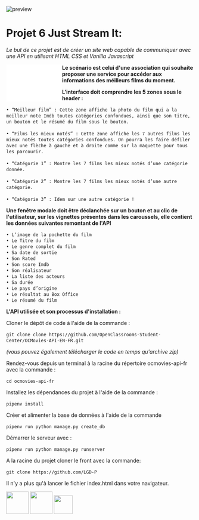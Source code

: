 ![preview](logo/preview.gif)

# Projet 6 Just Stream It: 

*Le but de ce projet est de créer un site web capable 
de communiquer avec une API en utilisant HTML CSS et Vanilla Javascript*

<img align="left" width="150" height="100" src="logo/image.png">**Le scénario est celui d'une association qui souhaite proposer une service pour accéder aux informations des méilleurs films du moment.**



**L’interface doit comprendre les 5 zones sous le header :** 

    • “Meilleur film” : Cette zone affiche la photo du film qui a la meilleur note Imdb toutes catégories confondues, ainsi que son titre, un bouton et le résumé du film sous le bouton. 

    • “Films les mieux notés” : Cette zone affiche les 7 autres films les mieux notés toutes catégories confondues. On pourra les faire défiler avec une flèche à gauche et à droite comme sur la maquette pour tous les parcourir. 

    • “Catégorie 1” : Montre les 7 films les mieux notés d’une catégorie donnée.  

    • “Catégorie 2” : Montre les 7 films les mieux notés d’une autre catégorie. 

    • “Catégorie 3” : Idem sur une autre catégorie ! 



**Une fenêtre modale doit être déclanchée sur un bouton et 
au clic de l'utilisateur, sur les vignettes présentes dans les caroussels, elle contient les données suivantes remontant de l'API**

    • L’image de la pochette du film 
    • Le Titre du film 
    • Le genre complet du film 
    • Sa date de sortie 
    • Son Rated 
    • Son score Imdb 
    • Son réalisateur 
    • La liste des acteurs 
    • Sa durée 
    • Le pays d’origine 
    • Le résultat au Box Office 
    • Le résumé du film 


**L'API utilisée et son processus d'installation :**

    
Cloner le dépôt de code à l'aide de la commande :

    git clone clone https://github.com/OpenClassrooms-Student-Center/OCMovies-API-EN-FR.git
    
*(vous pouvez également télécharger le code en temps qu'archive zip)*

Rendez-vous depuis un terminal à la racine du répertoire ocmovies-api-fr avec la commande :
        
    cd ocmovies-api-fr

Installez les dépendances du projet à l'aide de la commande : 

    pipenv install
    
Créer et alimenter la base de données à l'aide de la commande 

    pipenv run python manage.py create_db

Démarrer le serveur avec :
    
    pipenv run python manage.py runserver


A la racine du projet cloner le front avec la commande:

    git clone https://github.com/LGD-P

Il n'y a plus qu'à lancer le fichier index.html dans votre navigateur.





<img  width="60" height="60" src="https://cdn.jsdelivr.net/gh/devicons/devicon/icons/html5/html5-plain-wordmark.svg" />     <img  width="60" height="60"  src="https://cdn.jsdelivr.net/gh/devicons/devicon/icons/css3/css3-plain-wordmark.svg" />     <img  width="50" height="50" src="https://cdn.jsdelivr.net/gh/devicons/devicon/icons/javascript/javascript-original.svg" />
          